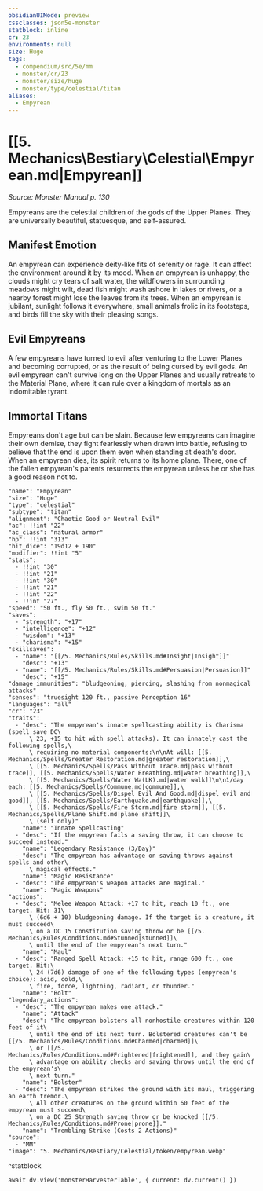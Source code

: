 ```yaml
---
obsidianUIMode: preview
cssclasses: json5e-monster
statblock: inline
cr: 23
environments: null
size: Huge
tags:
  - compendium/src/5e/mm
  - monster/cr/23
  - monster/size/huge
  - monster/type/celestial/titan
aliases:
  - Empyrean
---
```

# [[5. Mechanics\Bestiary\Celestial\Empyrean.md|Empyrean]]
*Source: Monster Manual p. 130*

Empyreans are the celestial children of the gods of the Upper Planes. They are universally beautiful, statuesque, and self-assured.

## Manifest Emotion

An empyrean can experience deity-like fits of serenity or rage. It can affect the environment around it by its mood. When an empyrean is unhappy, the clouds might cry tears of salt water, the wildflowers in surrounding meadows might wilt, dead fish might wash ashore in lakes or rivers, or a nearby forest might lose the leaves from its trees. When an empyrean is jubilant, sunlight follows it everywhere, small animals frolic in its footsteps, and birds fill the sky with their pleasing songs.

## Evil Empyreans

A few empyreans have turned to evil after venturing to the Lower Planes and becoming corrupted, or as the result of being cursed by evil gods. An evil empyrean can't survive long on the Upper Planes and usually retreats to the Material Plane, where it can rule over a kingdom of mortals as an indomitable tyrant.

## Immortal Titans

Empyreans don't age but can be slain. Because few empyreans can imagine their own demise, they fight fearlessly when drawn into battle, refusing to believe that the end is upon them even when standing at death's door. When an empyrean dies, its spirit returns to its home plane. There, one of the fallen empyrean's parents resurrects the empyrean unless he or she has a good reason not to.

```statblock
"name": "Empyrean"
"size": "Huge"
"type": "celestial"
"subtype": "titan"
"alignment": "Chaotic Good or Neutral Evil"
"ac": !!int "22"
"ac_class": "natural armor"
"hp": !!int "313"
"hit_dice": "19d12 + 190"
"modifier": !!int "5"
"stats":
  - !!int "30"
  - !!int "21"
  - !!int "30"
  - !!int "21"
  - !!int "22"
  - !!int "27"
"speed": "50 ft., fly 50 ft., swim 50 ft."
"saves":
  - "strength": "+17"
  - "intelligence": "+12"
  - "wisdom": "+13"
  - "charisma": "+15"
"skillsaves":
  - "name": "[[/5. Mechanics/Rules/Skills.md#Insight|Insight]]"
    "desc": "+13"
  - "name": "[[/5. Mechanics/Rules/Skills.md#Persuasion|Persuasion]]"
    "desc": "+15"
"damage_immunities": "bludgeoning, piercing, slashing from nonmagical attacks"
"senses": "truesight 120 ft., passive Perception 16"
"languages": "all"
"cr": "23"
"traits":
  - "desc": "The empyrean's innate spellcasting ability is Charisma (spell save DC\
      \ 23, +15 to hit with spell attacks). It can innately cast the following spells,\
      \ requiring no material components:\n\nAt will: [[5. Mechanics/Spells/Greater Restoration.md|greater restoration]],\
      \ [[5. Mechanics/Spells/Pass Without Trace.md|pass without trace]], [[5. Mechanics/Spells/Water Breathing.md|water breathing]],\
      \ [[5. Mechanics/Spells/Water Wa(LK).md|water walk]]\n\n1/day each: [[5. Mechanics/Spells/Commune.md|commune]],\
      \ [[5. Mechanics/Spells/Dispel Evil And Good.md|dispel evil and good]], [[5. Mechanics/Spells/Earthquake.md|earthquake]],\
      \ [[5. Mechanics/Spells/Fire Storm.md|fire storm]], [[5. Mechanics/Spells/Plane Shift.md|plane shift]]\
      \ (self only)"
    "name": "Innate Spellcasting"
  - "desc": "If the empyrean fails a saving throw, it can choose to succeed instead."
    "name": "Legendary Resistance (3/Day)"
  - "desc": "The empyrean has advantage on saving throws against spells and other\
      \ magical effects."
    "name": "Magic Resistance"
  - "desc": "The empyrean's weapon attacks are magical."
    "name": "Magic Weapons"
"actions":
  - "desc": "Melee Weapon Attack: +17 to hit, reach 10 ft., one target. Hit: 31\
      \ (6d6 + 10) bludgeoning damage. If the target is a creature, it must succeed\
      \ on a DC 15 Constitution saving throw or be [[/5. Mechanics/Rules/Conditions.md#Stunned|stunned]]\
      \ until the end of the empyrean's next turn."
    "name": "Maul"
  - "desc": "Ranged Spell Attack: +15 to hit, range 600 ft., one target. Hit:\
      \ 24 (7d6) damage of one of the following types (empyrean's choice): acid, cold,\
      \ fire, force, lightning, radiant, or thunder."
    "name": "Bolt"
"legendary_actions":
  - "desc": "The empyrean makes one attack."
    "name": "Attack"
  - "desc": "The empyrean bolsters all nonhostile creatures within 120 feet of it\
      \ until the end of its next turn. Bolstered creatures can't be [[/5. Mechanics/Rules/Conditions.md#Charmed|charmed]]\
      \ or [[/5. Mechanics/Rules/Conditions.md#Frightened|frightened]], and they gain\
      \ advantage on ability checks and saving throws until the end of the empyrean's\
      \ next turn."
    "name": "Bolster"
  - "desc": "The empyrean strikes the ground with its maul, triggering an earth tremor.\
      \ All other creatures on the ground within 60 feet of the empyrean must succeed\
      \ on a DC 25 Strength saving throw or be knocked [[/5. Mechanics/Rules/Conditions.md#Prone|prone]]."
    "name": "Trembling Strike (Costs 2 Actions)"
"source":
  - "MM"
"image": "5. Mechanics/Bestiary/Celestial/token/empyrean.webp"
```
^statblock

```dataviewjs
await dv.view('monsterHarvesterTable', { current: dv.current() })
```
